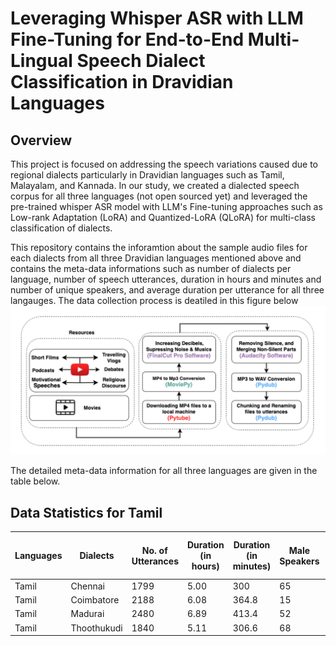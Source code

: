 # Leveraging Whisper ASR with LLM Fine-Tuning for End-to-End Multi-Lingual Speech Dialect Classification in Dravidian Languages

## Overview
This project is focused on addressing the speech variations caused due to regional dialects particularly in Dravidian languages such as Tamil, Malayalam, and Kannada. In our study, we created a dialected speech corpus for all three languages (not open sourced yet) and leveraged the pre-trained whisper ASR model with LLM's Fine-tuning approaches such as Low-rank Adaptation (LoRA) and Quantized-LoRA (QLoRA) for multi-class classification of dialects.

This repository contains the inforamtion about the sample audio files for each dialects from all three Dravidian languages mentioned above and contains the meta-data informations such as number of dialects per language, number of speech utterances, duration in hours and minutes and number of unique speakers, and average duration per utterance for all three langauges. The data collection process is deatiled in this figure below ![](https://raw.githubusercontent.com/Dialect-ICASSP/Dialects/main/DataCreation-Flow.png) 

The detailed meta-data information for all three languages are given in the table below.

## Data Statistics for Tamil

| Languages | Dialects    | No. of Utterances | Duration (in hours) | Duration (in minutes) | Male Speakers | Female Speakers | Total Unique Speakers | Average Duration per Utterance |
|-----------|-------------|-------------------|----------------------|------------------------|---------------|-----------------|------------------------|----------------------------------|
| Tamil     | Chennai     | 1799              | 5.00                 | 300                    | 65            | 28              | 93                     | 10                               |
| Tamil     | Coimbatore  | 2188              | 6.08                 | 364.8                  | 15            | 6               | 21                     | 10                               |
| Tamil     | Madurai     | 2480              | 6.89                 | 413.4                  | 52            | 17              | 69                     | 10                               |
| Tamil     | Thoothukudi | 1840              | 5.11                 | 306.6                  | 68            | 34              | 102                    | 10                               |

